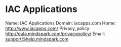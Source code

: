 
# IAC Applications

Name: IAC Applications
Domain: iacapps.com
Home: http://www.iacapps.com/
Privacy_policy: http://eula.mindspark.com/privacypolicy/
Email: support@help.mindspark.com
